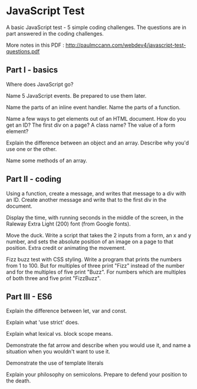 # JavaScript Test

A basic JavaScript test - 5 simple coding challenges. The questions are in part answered in the coding challenges.

More notes in this PDF : http://paulmccann.com/webdev4/javascript-test-questions.pdf

## Part I - basics

Where does JavaScript go?

Name 5 JavaScript events. Be prepared to use them later.

Name the parts of an inline event handler. Name the parts of a function.

Name a few ways to get elements out of an HTML document. How do you get an ID? The first div on a page? A class name? The value of a form element?

Explain the difference between an object and an array. Describe why you'd use one or the other.

Name some methods of an array.

## Part II - coding

Using a function, create a message, and writes that message to a div with an ID. Create another message and write that to the first div in the document.

Display the time, with running seconds in the middle of the screen, in the Raleway Extra Light (200) font (from Google fonts).

Move the duck. Write a script that takes the 2 inputs from a form, an x and y number, and sets the absolute position of an image on a page to that position. Extra credit or animating the movement.

Fizz buzz test with CSS styling. Write a program that prints the numbers from 1 to 100. But for multiples of three print "Fizz" instead of the number and for the multiples of five print "Buzz". For numbers which are multiples of both three and five print "FizzBuzz".


## Part III - ES6

Explain the difference between let, var and const.

Explain what 'use strict' does.

Explain what lexical vs. block scope means.

Demonstrate the fat arrow and describe when you would use it, and name a situation when you wouldn't want to use it.

Demonstrate the use of template literals

Explain your philosophy on semicolons. Prepare to defend your position to the death.

